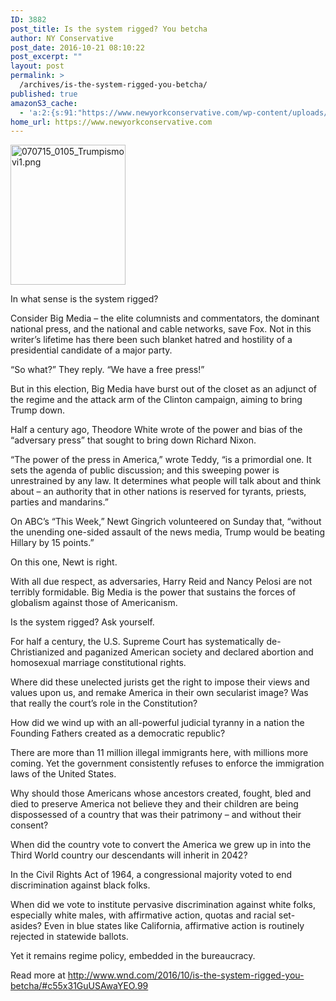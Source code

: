 ```yaml
---
ID: 3882
post_title: Is the system rigged? You betcha
author: NY Conservative
post_date: 2016-10-21 08:10:22
post_excerpt: ""
layout: post
permalink: >
  /archives/is-the-system-rigged-you-betcha/
published: true
amazonS3_cache:
  - 'a:2:{s:91:"https://www.newyorkconservative.com/wp-content/uploads/2015/07/070715_0105_Trumpismovi1.png";i:3318;s:100:"https://s3.amazonaws.com/newyorkconservative/wp-content/uploads/2015/07/070715_0105_Trumpismovi1.png";i:3318;}'
home_url: https://www.newyorkconservative.com
---
```

<a href="https://www.newyorkconservative.com/wp-content/uploads/2015/07/070715_0105_Trumpismovi1.png" rel="attachment wp-att-3318"><img class="alignnone size-full wp-image-3318" src="https://www.newyorkconservative.com/wp-content/uploads/2015/07/070715_0105_Trumpismovi1.png" alt="070715_0105_Trumpismovi1.png" width="184" height="224" /></a>
<div class="copy-paste-block">

In what sense is the system rigged?

Consider Big Media – the elite columnists and commentators, the dominant national press, and the national and cable networks, save Fox. Not in this writer’s lifetime has there been such blanket hatred and hostility of a presidential candidate of a major party.

“So what?” They reply. “We have a free press!”

But in this election, Big Media have burst out of the closet as an adjunct of the regime and the attack arm of the Clinton campaign, aiming to bring Trump down.

Half a century ago, Theodore White wrote of the power and bias of the “adversary press” that sought to bring down Richard Nixon.

“The power of the press in America,” wrote Teddy, “is a primordial one. It sets the agenda of public discussion; and this sweeping power is unrestrained by any law. It determines what people will talk about and think about – an authority that in other nations is reserved for tyrants, priests, parties and mandarins.”

On ABC’s “This Week,” Newt Gingrich volunteered on Sunday that, “without the unending one-sided assault of the news media, Trump would be beating Hillary by 15 points.”
<div class="copy-paste-block">

On this one, Newt is right.

With all due respect, as adversaries, Harry Reid and Nancy Pelosi are not terribly formidable. Big Media is the power that sustains the forces of globalism against those of Americanism.

Is the system rigged? Ask yourself.

For half a century, the U.S. Supreme Court has systematically de-Christianized and paganized American society and declared abortion and homosexual marriage constitutional rights.

Where did these unelected jurists get the right to impose their views and values upon us, and remake America in their own secularist image? Was that really the court’s role in the Constitution?

How did we wind up with an all-powerful judicial tyranny in a nation the Founding Fathers created as a democratic republic?

There are more than 11 million illegal immigrants here, with millions more coming. Yet the government consistently refuses to enforce the immigration laws of the United States.
<div class="copy-paste-block">

Why should those Americans whose ancestors created, fought, bled and died to preserve America not believe they and their children are being dispossessed of a country that was their patrimony – and without their consent?

When did the country vote to convert the America we grew up in into the Third World country our descendants will inherit in 2042?

In the Civil Rights Act of 1964, a congressional majority voted to end discrimination against black folks.

When did we vote to institute pervasive discrimination against white folks, especially white males, with affirmative action, quotas and racial set-asides? Even in blue states like California, affirmative action is routinely rejected in statewide ballots.

Yet it remains regime policy, embedded in the bureaucracy.

Read more at http://www.wnd.com/2016/10/is-the-system-rigged-you-betcha/#c55x31GuUSAwaYEO.99</div>
</div>
</div>